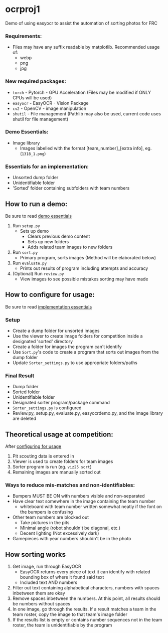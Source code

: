 # ocrproj1

Demo of using easyocr to assist the automation of sorting photos for FRC

### Requirements:
- Files may have any suffix readable by matplotlib. Recommended usage of:
    - webp
    - png
    - jpg

### New required packages:
- ``torch`` - Pytorch - GPU Acceleration (Files may be modified if ONLY CPUs will be used)
- ``easyocr`` - EasyOCR - Vision Package
- ``cv2`` - OpenCV - image manipulation
- ``shutil`` - File management (Pathlib may also be used, current code uses shutil for file management)

### Demo Essentials:
- Image library
    - Images labelled with the format [team_number]_[extra info], eg. (```1318_1.png```)

### Essentials for an implementation:
- Unsorted dump folder
- Unidentifiable folder
- 'Sorted' folder containing subfolders with team numbers

## How to run a demo:
Be sure to read [demo essentials](#demo-essentials)

1. Run ``setup.py``
    - Sets up demo
        - Clears previous demo content
        - Sets up new folders
        - Adds related team images to new folders
2. Run ``sort.py``
    - Primary program, sorts images (Method will be elaborated below)
3. Run ``evaluate.py``
    - Prints out results of program including attempts and accuracy
4. (Optional) Run ``review.py``
    - View images to see possible mistakes sorting may have made

## How to configure for usage:
Be sure to read [implementation essentials](#essentials-for-an-implementation)

### Setup
- Create a dump folder for unsorted images
- Use the viewer to create image folders for competition inside a designated 'sorted' directory
- Create a folder for images the program can't identify
- Use ``Sort.py``'s code to create a program that sorts out images from the dump folder
- Update ``Sorter_settings.py`` to use appropriate folders/paths

### Final Result
- Dump folder
- Sorted folder
- Unidentifiable folder
- Designated sorter program/package command
- ``Sorter_settings.py`` is configured
- Review.py, setup.py, evaluate.py, easyocrdemo.py, and the image library are deleted

## Theoretical usage at competition:
After [configuring for usage](#how-to-configure-for-usage)
1. Pit scouting data is entered in
2. Viewer is used to create folders for team images
3. Sorter program is run (eg. ``viz25 sort``)
4. Remaining images are manually sorted out

### Ways to reduce mis-matches and non-identifiables:
- Bumpers MUST BE ON with numbers visible and non-separated
- Have clear text somewhere in the image containing the team number
    - whiteboard with team number written somewhat neatly if the font on the bumpers is confusing
- Other team numbers are blocked out
    - Take pictures in the pits
    - Minimal angle (robot shouldn't be diagonal, etc.)
    - Decent lighting (Not excessively dark)
- Gamepieces with year numbers shouldn't be in the photo

## How sorting works
1. Get image, run through EasyOCR
    - EasyOCR returns every piece of text it can identify with related bounding box of where it found said text
    - Included text AND numbers
2. Filter out text containing alphabetical characters, numbers with spaces inbetween them are okay
3. Remove spaces inbetween the numbers. At this point, all results should be numbers without spaces
4. In one image, go through the results. If a result matches a team in the team roster, copy the image to that team's image folder
5. If the results list is empty or contains number sequences not in the team roster, the team is unidentifiable by the program

